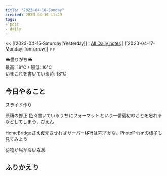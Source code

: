 ```yaml
---
title: "2023-04-16-Sunday"
created: 2023-04-16 11:29
tags:
- post
- daily
---
```


<< [[2023-04-15-Saturday|Yesterday]] | [All Daily notes](/tags/daily) | [[2023-04-17-Monday|Tomorrow]] >>

🌥️曇りがち🌥️  
最高: 19℃ / 最低: 16℃  
いまこれを書いている時: 18℃

## 今日やること

スライド作り

原稿の修正
色々書いているうちにフォーマットという一番最初のことを忘れるなどしてしまう、ぴえん

HomeBridgeさえ復元させればサーバー移行は完了かな、PhotoPrismの様子も見てみよう

荷物が届かないなあ

## ふりかえり